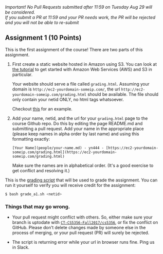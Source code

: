 *Important! No Pull Requests submitted after 11:59 on Tuesday Aug 29 will be considered.  
If you submit a PR at 11:59 and your PR needs work, the PR will be rejected and you 
will not be able to re-submit*

Assignment 1 (10 Points)
------------

This is the first assignment of the course!
There are two parts of this assignment.

1. First create a static website hosted in Amazon using S3.  You
   can look at [the
   tutorial](http://docs.aws.amazon.com/AmazonS3/latest/dev/website-hosting-custom-domain-walkthrough.html)
   to get started with Amazon Web Services (AWS) and S3 in particular.
   
   Your website should serve a file called `grading.html`.  Assuming your domain is `http://ec2-yourdomain-someip.com/`,
   the url `http://ec2-yourdomain-someip.com/grading.html` should be available.  The file should only contain your 
   netid ONLY, no html tags whatsoever.
   
   Checkout [this](https://typtop.info/grading.html) for an example.
   

2. Add your name, netid, and the url for your `grading.html` page to the course Github repo. Do this by editing the page
   README.md and submitting a pull request.  Add your name in the appropriate place (please keep names in alpha order 
   by last name) and using this formatting exactly:
   
   ```text
   [Your Name](people/your-name.md) - yn444 - [https://ec2-yourdomain-someip.com/grading.html](https://ec2-yourdomain-someip.com/grading.html) 
   ```

   Make sure the names are in alphabetical order. (It's a good exercise to get conflict and resolving it.)

This is the [grading script](grade_a1.sh) that will be used to grade the assignment. You can run it yourself to verify you will receive credit for the assignment:

```bash
$ bash grade_a1.sh <netid>
```  
   ### Things that may go wrong. 
   * Your pull request might conflict with others. So, either make sure your branch is uptodate 
   with [`CT-CS5356-Fall2017/cs5356`](https://github.com/CT-CS5356-Fall2017/cs5356/), or fix the conflict on GitHub.
   Please don't delete changes made by someone else in the process of merging, or your pull request (PR) will surely
   be rejected.  
  
   * The script is returning error while your url in browser runs fine. Ping us in Slack.


